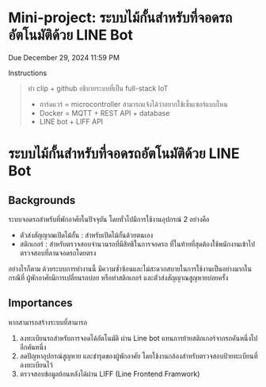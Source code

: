 # Mini-project: ระบบไม้กั้นสำหรับที่จอดรถอัตโนมัติด้วย LINE Bot

Due December 29, 2024 11:59 PM

Instructions

>ทำ clip + github อธิบายระบบที่เป็น full-stack IoT
> - ฮาร์ดแวร์ = microcontroller สามารถแจ้งได้ว่าอยากใช้เซ็นเซอร์แบบไหน
> - Docker = MQTT + REST API + database
> - LINE bot + LIFF API


# ระบบไม้กั้นสำหรับที่จอดรถอัตโนมัติด้วย LINE Bot

## Backgrounds

ระบบจอดรถสำหรับที่พักอาศัยในปัจจุบัน โดยทั่วไปมีการใช้งานอุปกรณ์ 2 อย่างคือ

- ตัวส่งสัญญาณเปิดไม้กั้น : สำหรับเปิดไม้กั้นด้วยตนเอง
- สติกเกอร์ : สำหรับตรวจสอบจำนวนรถที่มีสิทธิในการจอดรถ ที่ในท้ายที่สุดต้องใช้พนักงานเข้าไปตรวจสอบที่ลานจอดรถโดยตรง

อย่างไรก็ตาม ด้วยระบบการทำงานนี้ มีความซ้ำซ้อนและไม่สะดวกสบายในการใช้งานเป็นอย่างมากในกรณีที่ ผู้พักอาศัยมีการเปลี่ยนรถบ่อย หรือทำสติกเกอร์ และตัวส่งสัญญาณสูญหายบ่อยครั้ง

## Importances

หากสามารถสร้างระบบที่สามารถ

1. ลงทะเบียนรถสำหรับการจอดได้อัตโนมัติ ผ่าน Line bot แทนการย้ายสติกเกอร์จากรถคันหนึ่งไปอีกคันหนึ่ง
2. ลดปัญหาอุปกรณ์สูญหาย และชำรุดของผู้พักอาศัย โดยใช้งานกล้องสำหรับตรวจสอบป้ายทะเบียนที่ลงทะเบียนไว้
3. ตรวจสอบข้อมูลย้อนหลังได้ผ่าน LIFF (Line Frontend Framwork)

